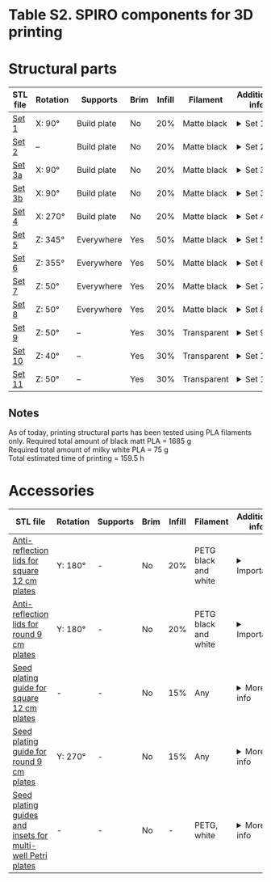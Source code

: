 # Table S2. SPIRO components for 3D printing

# Structural parts


| STL file                                                     | Rotation        | Supports    | Brim | Infill | Filament    | Additional info                                              |
| ------------------------------------------------------------ | --------------- | ----------- | ---- | ------ | ----------- | ------------------------------------------------------------ |
| [Set 1](https://github.com/AlyonaMinina/SPIRO.Hardware/raw/master/3.%20Files%20for%20SPIRO%203D%20printable%20hardware/SPIRO%20hardware%20component%20sets/stl%20files/Set%2001.%20Alyona%20Minina.%202019.%20UHEI.stl)| X: 90°          | Build plate | No   | 20%    | Matte black | <details><summary>Set 1</summary><br/>  [.3mf project file](https://github.com/AlyonaMinina/SPIRO.Hardware/raw/master/3.%20Files%20for%20SPIRO%203D%20printable%20hardware/SPIRO%20hardware%20component%20sets/3mf%20files/Set%2001.%20Alyona%20Minina.%202019.%20UHEI.3mf) <br/>   [.f3d Autodesk Fusion 360 file](https://github.com/AlyonaMinina/SPIRO.Hardware/raw/master/3.%20Files%20for%20SPIRO%203D%20printable%20hardware/SPIRO%20hardware%20component%20sets/Autodesk%20Fusion%20360%20files/Set%2001.%20Alyona%20Minina.%202019.%20UHEI.f3d) <br/> [Preview of layout in Slic3r](https://raw.githubusercontent.com/AlyonaMinina/SPIRO.Hardware/master/3.%20Files%20for%20SPIRO%203D%20printable%20hardware/SPIRO%20hardware%20component%20sets/Screenshots%20of%20slic3r/set%2001.jpg) <br/><br/>**Components list:** <br/>1.	 Motor hub<br/>2.	 2x bearing guides<br/>3.	 1x bearing guide with the mount for the mini microswitch<br/>4. Mini microswitch housing<br/>5. Mini microswitch pin (tiny dick)<br/>6. Holder for the vertical rail<br/>7. Holder for the LED frame rail<br/>8. 2x bottom for a thumb screw<br/>9. 2x cap for a thumb screw<br/><br/>**Filament use**: 135 g <br/><br/>**Printing time:** 13 h</details> |
| [Set 2](https://github.com/AlyonaMinina/SPIRO.Hardware/raw/master/3.%20Files%20for%20SPIRO%203D%20printable%20hardware/SPIRO%20hardware%20component%20sets/stl%20files/Set%2002.%20Alyona%20Minina.%202019.%20UHEI.stl) | –               | Build plate | No   | 20%    | Matte black | <details><summary>Set 2</summary><br/> [.3mf project file](https://github.com/AlyonaMinina/SPIRO.Hardware/raw/master/3.%20Files%20for%20SPIRO%203D%20printable%20hardware/SPIRO%20hardware%20component%20sets/3mf%20files/Set%2002.%20Alyona%20Minina.%202019.%20UHEI.3mf) <br/> [.f3d Autodesk Fusion 360 file](https://github.com/AlyonaMinina/SPIRO.Hardware/raw/master/3.%20Files%20for%20SPIRO%203D%20printable%20hardware/SPIRO%20hardware%20component%20sets/Autodesk%20Fusion%20360%20files/Set%2002.%20Alyona%20Minina.%202019.%20UHEI.f3d) <br/> [Preview of layout in Slic3r](https://raw.githubusercontent.com/AlyonaMinina/SPIRO.Hardware/master/3.%20Files%20for%20SPIRO%203D%20printable%20hardware/SPIRO%20hardware%20component%20sets/Screenshots%20of%20slic3r/set%2002.jpg)<br/><br/>**Components list:** <br/>1.	Borg's nest<br/>2. Lid for the birds nest<br/>3. Lid for the DC connector<br/>4. Holder for the SparkFun MOSFET power control kit<br/><br/>**PLA use**: 210 g <br/><br/>**Printing time:** 18.5 h<br/></details> |
| [Set 3a](https://github.com/AlyonaMinina/SPIRO.Hardware/raw/master/3.%20Files%20for%20SPIRO%203D%20printable%20hardware/SPIRO%20hardware%20component%20sets/stl%20files/Set%2003a.%20Alyona%20Minina.%202019.%20UHEI.stl) | X: 90°          | Build plate | No   | 20%    | Matte black | <details><summary>Set 3a</summary><br/>[.3mf project file](https://github.com/AlyonaMinina/SPIRO.Hardware/raw/master/3.%20Files%20for%20SPIRO%203D%20printable%20hardware/SPIRO%20hardware%20component%20sets/3mf%20files/Set%2003a.%20Alyona%20Minina.%202019.%20UHEI.3mf)<br/> [.f3d Autodesk Fusion 360 file](https://github.com/AlyonaMinina/SPIRO.Hardware/raw/master/3.%20Files%20for%20SPIRO%203D%20printable%20hardware/SPIRO%20hardware%20component%20sets/Autodesk%20Fusion%20360%20files/Set%2003a.%20Alyona%20Minina.%202019.%20UHEI.f3d)<br/> [Preview of layout in Slic3r](https://raw.githubusercontent.com/AlyonaMinina/SPIRO.Hardware/master/3.%20Files%20for%20SPIRO%203D%20printable%20hardware/SPIRO%20hardware%20component%20sets/Screenshots%20of%20slic3r/set%2003a.PNG)<br/><br/>**Components list:** <br/>1. Camera housing for Arducam module<br/>2. Lid for the camera housing<br/>3. 2x cap for a thumb screw<br/>4. 2x bottom for a thumb screw<br/>5. washers<br/><br/>**PLA use**: 50 g <br/><br/>**Printing time:** 5 h<br/></details> |
| [Set 3b](https://github.com/AlyonaMinina/SPIRO.Hardware/raw/master/3.%20Files%20for%20SPIRO%203D%20printable%20hardware/SPIRO%20hardware%20component%20sets/stl%20files/Set%2003b.%20Alyona%20Minina.%202019.%20UHEI.stl) | X: 90°          | Build plate | No   | 20%    | Matte black | <details><summary>Set 3b</summary><br/>[.3mf project file](https://github.com/AlyonaMinina/SPIRO.Hardware/raw/master/3.%20Files%20for%20SPIRO%203D%20printable%20hardware/SPIRO%20hardware%20component%20sets/3mf%20files/Set%2003b.%20Alyona%20Minina.%202019.%20UHEI.3mf) <br/> [.f3d Autodesk Fusion 360 file](https://github.com/AlyonaMinina/SPIRO.Hardware/raw/master/3.%20Files%20for%20SPIRO%203D%20printable%20hardware/SPIRO%20hardware%20component%20sets/Autodesk%20Fusion%20360%20files/Set%2003b.%20Alyona%20Minina.%202019.%20UHEI.f3d)<br/> [Preview of layout in Slic3r](https://raw.githubusercontent.com/AlyonaMinina/SPIRO.Hardware/master/3.%20Files%20for%20SPIRO%203D%20printable%20hardware/SPIRO%20hardware%20component%20sets/Screenshots%20of%20slic3r/set%2003b.PNG)<br/><br/>**Components list:** <br/>1. Camera housing for RPi camera<br/>2. Lid for the camera housing<br/>3. 2x bottom for a thumb screw<br/>4. 2x cap for a thumb screw<br/>5. Stabilizer for the camera<br/>6. Focusing tool <br/><br/>**PLA use**: 25 g <br/><br/>**Printing time:** 3 h<br/></details> |
| [Set 4](https://github.com/AlyonaMinina/SPIRO.Hardware/raw/master/3.%20Files%20for%20SPIRO%203D%20printable%20hardware/SPIRO%20hardware%20component%20sets/stl%20files/Set%2004.%20Alyona%20Minina.%202019.%20UHEI.stl) | X: 270°         | Build plate | No   | 20%    | Matte black | <details><summary>Set 4</summary><br/>[.3mf project file](https://github.com/AlyonaMinina/SPIRO.Hardware/raw/master/3.%20Files%20for%20SPIRO%203D%20printable%20hardware/SPIRO%20hardware%20component%20sets/3mf%20files/Set%2004.%20Alyona%20Minina.%202019.%20UHEI.3mf) <br/> [.f3d Autodesk Fusion 360 file](https://github.com/AlyonaMinina/SPIRO.Hardware/raw/master/3.%20Files%20for%20SPIRO%203D%20printable%20hardware/SPIRO%20hardware%20component%20sets/Autodesk%20Fusion%20360%20files/Set%2004.%20Alyona%20Minina.%202019.%20UHEI.f3d) <br/> [Preview of layout in Slic3r](https://raw.githubusercontent.com/AlyonaMinina/SPIRO.Hardware/master/3.%20Files%20for%20SPIRO%203D%20printable%20hardware/SPIRO%20hardware%20component%20sets/Screenshots%20of%20slic3r/set%2004.jpg)<br/><br/>**Components list:** <br/>1. Cube. The rotating stage with holders for Petri plates<br/><br/>**PLA use**: 380 g <br/><br/>**Printing time:** 28.5 h<br/></details> |
| [Set 5](https://github.com/AlyonaMinina/SPIRO.Hardware/raw/master/3.%20Files%20for%20SPIRO%203D%20printable%20hardware/SPIRO%20hardware%20component%20sets/stl%20files/Set%2005.%20Alyona%20Minina.%202019.%20UHEI.stl) | Z: 345°  | Everywhere  | Yes  | 50%    | Matte black | <details><summary>Set 5</summary><br/>[.3mf project file](https://github.com/AlyonaMinina/SPIRO.Hardware/raw/master/3.%20Files%20for%20SPIRO%203D%20printable%20hardware/SPIRO%20hardware%20component%20sets/3mf%20files/Set%2005.%20Alyona%20Minina.%202019.%20UHEI.3mf) <br/> [.f3d Autodesk Fusion 360 file](https://github.com/AlyonaMinina/SPIRO.Hardware/raw/master/3.%20Files%20for%20SPIRO%203D%20printable%20hardware/SPIRO%20hardware%20component%20sets/Autodesk%20Fusion%20360%20files/Set%2005.%20Alyona%20Minina.%202019.%20UHEI.f3d) <br/> [Preview of layout in Slic3r](https://raw.githubusercontent.com/AlyonaMinina/SPIRO.Hardware/master/3.%20Files%20for%20SPIRO%203D%20printable%20hardware/SPIRO%20hardware%20component%20sets/Screenshots%20of%20slic3r/set%2005.jpg)<br/><br/>**Components list:** <br/>1. The right half of the light screen<br/><br/>**PLA use**: 260 g <br/><br/>**Printing time:** 23 h<br/><br/>**Notes:** Please ignore messages about toolpath being detected outside the perimeter.</details> |
| [Set 6](https://github.com/AlyonaMinina/SPIRO.Hardware/raw/master/3.%20Files%20for%20SPIRO%203D%20printable%20hardware/SPIRO%20hardware%20component%20sets/stl%20files/Set%2006.%20Alyona%20Minina.%202019.%20UHEI.stl) |  Z: 355° | Everywhere  | Yes  | 50%    | Matte black | <details><summary>Set 6</summary><br/>[.3mf project file](https://github.com/AlyonaMinina/SPIRO.Hardware/raw/master/3.%20Files%20for%20SPIRO%203D%20printable%20hardware/SPIRO%20hardware%20component%20sets/3mf%20files/Set%2006.%20Alyona%20Minina.%202019.%20UHEI.3mf) <br/> [.f3d Autodesk Fusion 360 file](https://github.com/AlyonaMinina/SPIRO.Hardware/raw/master/3.%20Files%20for%20SPIRO%203D%20printable%20hardware/SPIRO%20hardware%20component%20sets/Autodesk%20Fusion%20360%20files/Set%2006.%20Alyona%20Minina.%202019.%20UHEI.f3d)<br/> [Preview of layout in Slic3r](https://raw.githubusercontent.com/AlyonaMinina/SPIRO.Hardware/master/3.%20Files%20for%20SPIRO%203D%20printable%20hardware/SPIRO%20hardware%20component%20sets/Screenshots%20of%20slic3r/set%2006.jpg)<br/><br/>**Components list:** <br/>1. The left half of the light screen<br/><br/>**PLA use**: 230 g <br/><br/>**Printing time:** 20.5 h<br/><br/>**Notes:** Please ignore messages about toolpath being detected outside the perimeter.</details> |
| [Set 7](https://github.com/AlyonaMinina/SPIRO.Hardware/raw/master/3.%20Files%20for%20SPIRO%203D%20printable%20hardware/SPIRO%20hardware%20component%20sets/stl%20files/Set%2007.%20Alyona%20Minina.%202019.%20UHEI.stl) | Z: 50°          | Everywhere  | Yes  | 20%   | Matte black | <details><summary>Set 7</summary><br/>[.3mf project file](https://github.com/AlyonaMinina/SPIRO.Hardware/raw/master/3.%20Files%20for%20SPIRO%203D%20printable%20hardware/SPIRO%20hardware%20component%20sets/3mf%20files/Set%2007.%20Alyona%20Minina.%202019.%20UHEI.3mf) <br/> [.f3d Autodesk Fusion 360 file](https://github.com/AlyonaMinina/SPIRO.Hardware/raw/master/3.%20Files%20for%20SPIRO%203D%20printable%20hardware/SPIRO%20hardware%20component%20sets/Autodesk%20Fusion%20360%20files/Set%2007.%20Alyona%20Minina.%202019.%20UHEI.f3d) <br/> [Preview of layout in Slic3r](https://raw.githubusercontent.com/AlyonaMinina/SPIRO.Hardware/master/3.%20Files%20for%20SPIRO%203D%20printable%20hardware/SPIRO%20hardware%20component%20sets/Screenshots%20of%20slic3r/set%2007.jpg)<br/><br/>**Components list:** <br/>1. The right half of the LED frame<br/><br/>**PLA use**: 140 g <br/><br/>**Printing time:** 14 h<br/><br/>**Notes:** Please ignore messages about toolpath being detected outside the perimeter.</details> |
| [Set 8](https://github.com/AlyonaMinina/SPIRO.Hardware/raw/master/3.%20Files%20for%20SPIRO%203D%20printable%20hardware/SPIRO%20hardware%20component%20sets/stl%20files/Set%2008.%20Alyona%20Minina.%202019.%20UHEI.stl) | Z: 50°          | Everywhere  | Yes  | 20%    | Matte black | <details><summary>Set 8</summary><br/>[.3mf project file](https://github.com/AlyonaMinina/SPIRO.Hardware/raw/master/3.%20Files%20for%20SPIRO%203D%20printable%20hardware/SPIRO%20hardware%20component%20sets/3mf%20files/Set%2008.%20Alyona%20Minina.%202019.%20UHEI.3mf) <br/> [.f3d Autodesk Fusion 360 file](https://github.com/AlyonaMinina/SPIRO.Hardware/raw/master/3.%20Files%20for%20SPIRO%203D%20printable%20hardware/SPIRO%20hardware%20component%20sets/Autodesk%20Fusion%20360%20files/Set%2008.%20Alyona%20Minina.%202019.%20UHEI.f3d)<br/> [Preview of layout in Slic3r](https://raw.githubusercontent.com/AlyonaMinina/SPIRO.Hardware/master/3.%20Files%20for%20SPIRO%203D%20printable%20hardware/SPIRO%20hardware%20component%20sets/Screenshots%20of%20slic3r/set%2008.jpg)<br/><br/>**Components list:** <br/>1. The left half of the LED frame<br/><br/>**PLA use**: 130 g <br/><br/>**Printing time:** 12.5 h<br/><br/>**Notes:** Please ignore messages about toolpath being detected outside the perimeter.</details> |
| [Set 9](https://github.com/AlyonaMinina/SPIRO.Hardware/raw/master/3.%20Files%20for%20SPIRO%203D%20printable%20hardware/SPIRO%20hardware%20component%20sets/stl%20files/Set%2009.%20Alyona%20Minina.%202019.%20UHEI.stl) | Z: 50°          | –           | Yes  | 30%    | Transparent | <details><summary>Set 9</summary><br/>[.3mf project file](https://github.com/AlyonaMinina/SPIRO.Hardware/raw/master/3.%20Files%20for%20SPIRO%203D%20printable%20hardware/SPIRO%20hardware%20component%20sets/3mf%20files/Set%2009.%20Alyona%20Minina.%202019.%20UHEI.3mf) <br/> [.f3d Autodesk Fusion 360 file](https://github.com/AlyonaMinina/SPIRO.Hardware/raw/master/3.%20Files%20for%20SPIRO%203D%20printable%20hardware/SPIRO%20hardware%20component%20sets/Autodesk%20Fusion%20360%20files/Set%2009.%20Alyona%20Minina.%202019.%20UHEI.f3d) <br/> [Preview of layout in Slic3r](https://raw.githubusercontent.com/AlyonaMinina/SPIRO.Hardware/master/3.%20Files%20for%20SPIRO%203D%20printable%20hardware/SPIRO%20hardware%20component%20sets/Screenshots%20of%20slic3r/set%2009.jpg) <br/><br/>**Components list:** <br/>1. Left diffuser<br/>2. Bottom left diffuser<br/>3. Bottom right diffuser<br/><br/>**PLA use**: 35 g <br/><br/>**Printing time:** 2.5 h<br/></details> |
| [Set 10](https://github.com/AlyonaMinina/SPIRO.Hardware/raw/master/3.%20Files%20for%20SPIRO%203D%20printable%20hardware/SPIRO%20hardware%20component%20sets/stl%20files/Set%2010.%20Alyona%20Minina.%202019.%20UHEI.stl) | Z: 40°          | –           | Yes  | 30%    | Transparent | <details><summary>Set 10</summary><br/>[.3mf project file](https://github.com/AlyonaMinina/SPIRO.Hardware/raw/master/3.%20Files%20for%20SPIRO%203D%20printable%20hardware/SPIRO%20hardware%20component%20sets/3mf%20files/Set%2010.%20Alyona%20Minina.%202019.%20UHEI.3mf)<br/> [.f3d Autodesk Fusion 360 file](https://github.com/AlyonaMinina/SPIRO.Hardware/raw/master/3.%20Files%20for%20SPIRO%203D%20printable%20hardware/SPIRO%20hardware%20component%20sets/Autodesk%20Fusion%20360%20files/Set%2010.%20Alyona%20Minina.%202019.%20UHEI.f3d)<br/> [Preview of layout in Slic3r](https://raw.githubusercontent.com/AlyonaMinina/SPIRO.Hardware/master/3.%20Files%20for%20SPIRO%203D%20printable%20hardware/SPIRO%20hardware%20component%20sets/Screenshots%20of%20slic3r/set%2010.jpg)<br/><br/>**Components list:** <br/>1. Top diffuser<br/><br/>**PLA use**: 20 g <br/><br/>**Printing time:** 1.5 h<br/></details> |
| [Set 11](https://github.com/AlyonaMinina/SPIRO.Hardware/raw/master/3.%20Files%20for%20SPIRO%203D%20printable%20hardware/SPIRO%20hardware%20component%20sets/stl%20files/Set%2011.%20Alyona%20Minina.%202019.%20UHEI.stl) | Z: 50°          | –           | Yes  | 30%    | Transparent | <details><summary>Set 11</summary><br/>[.3mf project file](https://github.com/AlyonaMinina/SPIRO.Hardware/raw/master/3.%20Files%20for%20SPIRO%203D%20printable%20hardware/SPIRO%20hardware%20component%20sets/3mf%20files/Set%2011.%20Alyona%20Minina.%202019.%20UHEI.3mf) <br/> [.f3d Autodesk Fusion 360 file](https://github.com/AlyonaMinina/SPIRO.Hardware/raw/master/3.%20Files%20for%20SPIRO%203D%20printable%20hardware/SPIRO%20hardware%20component%20sets/Autodesk%20Fusion%20360%20files/Set%2011.%20Alyona%20Minina.%202019.%20UHEI.f3d)<br/> [Preview of layout in Slic3r](https://raw.githubusercontent.com/AlyonaMinina/SPIRO.Hardware/master/3.%20Files%20for%20SPIRO%203D%20printable%20hardware/SPIRO%20hardware%20component%20sets/Screenshots%20of%20slic3r/set%2011.jpg) <br/><br/>**Components list:** <br/>1. Right diffuser<br/><br/>**PLA use**: 20 g <br/><br/>**Printing time:** 1.4 h<br/></details> |

## Notes
As of today, printing structural parts has been tested using PLA filaments only.
Required total amount of black matt PLA = 1685 g <br>Required total amount of milky white PLA = 75 g<br>Total estimated time of printing = 159.5 h

# Accessories

| STL file                                                     | Rotation        | Supports    | Brim | Infill | Filament    | Additional info                                              |
| ------------------------------------------------------------ | --------------- | ----------- | ---- | ------ | ----------- | ------------------------------------------------------------ |
| [Anti-reflection lids for square 12 cm plates](https://github.com/AlyonaMinina/SPIRO.Hardware/raw/master/3.%20Files%20for%20SPIRO%203D%20printable%20hardware/SPIRO%20accessories/stl%20files/anti-reflection%20lid%20for%2012%20cm%20square%20Petri%20plates%20v5.stl)| Y: 180°          | - | No   | 20%    | PETG black and white | <details><summary>Important!</summary><br/>[.3mf project file](https://github.com/AlyonaMinina/SPIRO.Hardware/raw/master/3.%20Files%20for%20SPIRO%203D%20printable%20hardware/SPIRO%20accessories/3mf%20files/anti-reflection%20lid%20for%2012%20cm%20square%20Petri%20plates%20v5.3mf) <br/> [Preview of layout in Slic3r](https://raw.githubusercontent.com/AlyonaMinina/SPIRO.Hardware/master/3.%20Files%20for%20SPIRO%203D%20printable%20hardware/SPIRO%20accessories/Screenshots%20of%20slic3r/anti-reflection%20lid%20for%2012%20cm%20square%20Petri%20plates%20v5.png)<br/><br/>**Printing instructions:** For the sake of durability, we strongly recommend using PETG plastic.<br/>[The lid should be printed in two colors](https://www.alyonaminina.org/anti-relflection-lids): the inner pane of the lid should be black and ironed to provide evenly contrasting background for seeds and seedlings, while the rims of the lid should be white to reduce shading and reflect the light back into the plate. <br/>Ironing during printing might result in an unwanted shiny finish of the surface, this can be avoided by manually lowering down the nozzle temperature during printing the ironed level. In our experience, using 190–200 C nozzle temperature results in a matte finish while using PETG filament.<br/>The .3mf file contains information required for printing using a Prusa i3 MK3/S printer and can be modified for any other printer.<br/><br/><br/>**Filament use**: 41 g <br/>**Printing time:** 6 h</details> |
| [Anti-reflection lids for round 9 cm plates](https://github.com/AlyonaMinina/SPIRO.Hardware/raw/master/3.%20Files%20for%20SPIRO%203D%20printable%20hardware/SPIRO%20accessories/stl%20files/anti-reflection%20lid%20for%209%20cm%20round%20Petri%20plates%20v3.stl)| Y: 180°          | - | No   | 20%    | PETG black and white| <details><summary>Important!</summary><br/>[.3mf project file](https://github.com/AlyonaMinina/SPIRO.Hardware/raw/master/3.%20Files%20for%20SPIRO%203D%20printable%20hardware/SPIRO%20accessories/3mf%20files/anti-reflection%20lid%20for%209%20cm%20round%20Petri%20plates%20v5.3mf) <br/> [Preview of layout in Slic3r](https://raw.githubusercontent.com/AlyonaMinina/SPIRO.Hardware/master/3.%20Files%20for%20SPIRO%203D%20printable%20hardware/SPIRO%20accessories/Screenshots%20of%20slic3r/anti-reflection%20lid%20for%209%20cm%20round%20Petri%20plates%20v5.png) <br/><br/>**Printing instructions:** For the sake of durability, we strongly recommend using PETG plastic.<br/>[The lid should be printed in two colors](https://www.alyonaminina.org/anti-relflection-lids): the inner pane of the lid should be black and ironed to provide evenly contrasting background for seeds and seedlings, while the rims of the lid should be white to reduce shading and reflect the light back into the plate.<br/>Ironing during printing might result in an unwanted shiny finish of the surface, this can be avoided by manually lowering down the nozzle temperature during printing the ironed level. In our experience, using 190–200 C nozzle temperature results in a matte finish while using PETG filament.<br/>.3mf file contains information required for printing using a Prusa  i3 MK3/S printer and can be modified for any other printer. <br/><br/><br/>**Filament use**: 18 g <br/>**Printing time:** 3.5 h</details> |
| [Seed plating guide for square 12 cm plates](https://github.com/AlyonaMinina/SPIRO.Hardware/raw/master/3.%20Files%20for%20SPIRO%203D%20printable%20hardware/SPIRO%20accessories/stl%20files/SPIRO%20seed%20plating%20guide%20for%2012cm%20square%20plates.stl)|-         | - | No  | 15%    | Any | <details><summary>More info</summary><br/>[.3mf project file]() <br/> [Preview of layout in Slic3r](https://raw.githubusercontent.com/AlyonaMinina/SPIRO.Hardware/master/3.%20Files%20for%20SPIRO%203D%20printable%20hardware/SPIRO%20accessories/Screenshots%20of%20slic3r/SPIRO%20seed%20plating%20guide%20for%2012%20cm%20square%20plates.png) <br/><br/>**Components list:**<br/>1. Seed plating guide for square 12 cm plates<br/>**Filament use**: 59 g <br/><br/>**Printing time:** 14.5 h</details> |
| [Seed plating guide for round 9 cm plates](https://github.com/AlyonaMinina/SPIRO.Hardware/raw/master/3.%20Files%20for%20SPIRO%203D%20printable%20hardware/SPIRO%20accessories/stl%20files/SPIRO%20seed%20plating%20guide%20for%209%20cm%20round%20plates.stl)| Y: 270°          | - | No   | 15%    | Any | <details><summary>More info</summary><br/>[.3mf project file](https://github.com/AlyonaMinina/SPIRO.Hardware/raw/master/3.%20Files%20for%20SPIRO%203D%20printable%20hardware/SPIRO%20accessories/3mf%20files/SPIRO%20seed%20plating%20guide%20for%209%20cm%20round%20plates.3mf) <br/> [Preview of layout in Slic3r](https://raw.githubusercontent.com/AlyonaMinina/SPIRO.Hardware/master/3.%20Files%20for%20SPIRO%203D%20printable%20hardware/SPIRO%20accessories/Screenshots%20of%20slic3r/SPIRO%20seed%20plating%20guide%20for%209%20cm%20round%20plates.png)<br/><br/>**Components list:**<br/>1. Seed plating guide for round 9 cm plates<br/>**Filament use**: 51 g <br/><br/>**Printing time:** 9.5 h</details> |
| [Seed plating guides and insets for multi-well Petri plates](https://www.thingiverse.com/thing:4196441)| -        | - | No   | -    | PETG, white | <details><summary>More info</summary><br/>[Slic3r image](https://github.com/AlyonaMinina/SPIRO.Hardware/blob/35078685dc392920a96c7bca84eb9606d9b28ead/3.%20SPIRO%20hardware.%20stl%20files%20for%20printable%20sets/Screenshots%20of%20slic3r/set%2001.jpg) <br/><br/>[For more information please refer to Thingiverse](https://www.thingiverse.com/thing:4196441)<br/> |
